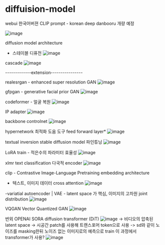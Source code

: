# diffuision-model
webui 한국어버젼 
CLIP prompt - korean
deep danbooru 개량 예정


![image](https://github.com/jinuk0211/diffuision-model/assets/150532431/4ba23b38-c887-40c9-a023-228332ca89f3)



diffusion model architecture 
- 스테이블 디퓨전
![image](https://github.com/jinuk0211/diffuision-model/assets/150532431/142b7b85-a86f-42dd-b82c-f9a726ec37f6)


cascade 
![image](https://github.com/jinuk0211/diffuision-model/assets/150532431/5ab437ab-f857-48ee-9604-f5f9c2ab326e)


-------------extension----------------

realesrgan - enhanced super resolution GAN
![image](https://github.com/jinuk0211/diffuision-model/assets/150532431/67880487-2e9a-43f8-a884-b9ab95bee6fa)


gfpgan - generative facial prior GAN
![image](https://github.com/jinuk0211/diffuision-model/assets/150532431/a25723ea-7681-4ab0-85f7-4fe9766ab4c0)


codeformer - 얼굴 복원
![image](https://github.com/jinuk0211/diffuision-model/assets/150532431/e0a32057-6856-46b3-a59b-4cfdcfc57d18)


IP adapter
![image](https://github.com/jinuk0211/diffuision-model/assets/150532431/0683be60-044e-4503-aabb-f09a8df7f413)


backbone controlnet
![image](https://github.com/jinuk0211/diffuision-model/assets/150532431/cc9b8061-5000-4e8f-9430-3be5a48dc608)


hypernetwork 최적화 도움 도구 feed forward layer*
![image](https://github.com/jinuk0211/diffuision-model/assets/150532431/d1073c6a-1a2d-4083-b290-0966e303ebe8)


textual inversion stable diffusion model 파인튜닝
![image](https://github.com/jinuk0211/diffuision-model/assets/150532431/96b30974-1e8c-4f94-a5d1-c75bcfd45ab3)


LoRA train - 적은수의 파라미터 효율성
![image](https://github.com/jinuk0211/diffuision-model/assets/150532431/cfd93a91-ae5a-4ab7-a0d0-05e7efd3fc3f)


xlmr 
text classification 다국적 encoder
![image](https://github.com/jinuk0211/diffuision-model/assets/150532431/d96869ab-1e14-4b13-81d6-e8a5d445dec8)



clip - Contrastive Image-Language Pretraining
embedding architecture 
- 텍스트, 이미지 데이터 cross attention
![image](https://github.com/jinuk0211/diffuision-model/assets/150532431/019aa3f3-4a06-425a-86cc-57a081198a33)

-variatial autoencoder | VAE - latent space 가 핵심, 이미지의 고차원 joint distribution
![image](https://github.com/jinuk0211/diffuision-model/assets/150532431/65a05778-d728-4f2e-9fac-963a67c3e157)

 
VQGAN 
Vector Quantized GAN
![image](https://github.com/jinuk0211/diffuision-model/assets/150532431/0ff5d58a-a867-4f6b-90a2-2f65af0a46da)


번외
OPENAI SORA
diffusion transformer (DiT)
![image](https://github.com/jinuk0211/diffuision-model/assets/150532431/c5fb2609-2a7b-492a-8781-34e965f6dc82)
-> 비디오의 압축된 latent space
-> 시공간 patch를 사용해 트랜스포머 token으로 사용
-> sd와 같이 노이즈를 masking한뒤 노이즈 없는 이미지로의 예측으로 train
이 과정에서 transformer가 사용?
![image](https://github.com/jinuk0211/diffuision-model/assets/150532431/884d6eb2-cc75-4b6e-a473-085ceb59b2d6)
